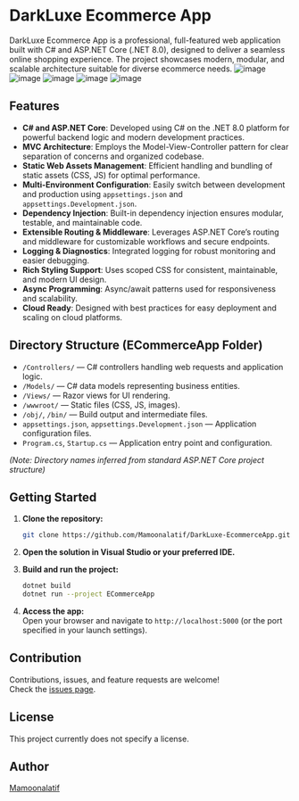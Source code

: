 # DarkLuxe Ecommerce App

DarkLuxe Ecommerce App is a professional, full-featured web application built with C# and ASP.NET Core (.NET 8.0), designed to deliver a seamless online shopping experience. The project showcases modern, modular, and scalable architecture suitable for diverse ecommerce needs.
![image](https://github.com/user-attachments/assets/3b6d30a7-4327-46a8-b972-67d0f6b9de51)
![image](https://github.com/user-attachments/assets/8597a30d-de38-46f5-a130-4265c3ff3e37)
![image](https://github.com/user-attachments/assets/bac637c0-a69a-4e04-b601-6aa3721345c0)
![image](https://github.com/user-attachments/assets/4394d542-1f65-4b65-8b97-33c51d915242)
![image](https://github.com/user-attachments/assets/e702a7a4-eb5a-4a1c-b952-e11258787438)
## Features

- **C# and ASP.NET Core**: Developed using C# on the .NET 8.0 platform for powerful backend logic and modern development practices.
- **MVC Architecture**: Employs the Model-View-Controller pattern for clear separation of concerns and organized codebase.
- **Static Web Assets Management**: Efficient handling and bundling of static assets (CSS, JS) for optimal performance.
- **Multi-Environment Configuration**: Easily switch between development and production using `appsettings.json` and `appsettings.Development.json`.
- **Dependency Injection**: Built-in dependency injection ensures modular, testable, and maintainable code.
- **Extensible Routing & Middleware**: Leverages ASP.NET Core’s routing and middleware for customizable workflows and secure endpoints.
- **Logging & Diagnostics**: Integrated logging for robust monitoring and easier debugging.
- **Rich Styling Support**: Uses scoped CSS for consistent, maintainable, and modern UI design.
- **Async Programming**: Async/await patterns used for responsiveness and scalability.
- **Cloud Ready**: Designed with best practices for easy deployment and scaling on cloud platforms.

## Directory Structure (ECommerceApp Folder)

- `/Controllers/` — C# controllers handling web requests and application logic.
- `/Models/` — C# data models representing business entities.
- `/Views/` — Razor views for UI rendering.
- `/wwwroot/` — Static files (CSS, JS, images).
- `/obj/`, `/bin/` — Build output and intermediate files.
- `appsettings.json`, `appsettings.Development.json` — Application configuration files.
- `Program.cs`, `Startup.cs` — Application entry point and configuration.

*(Note: Directory names inferred from standard ASP.NET Core project structure)*

## Getting Started

1. **Clone the repository:**
   ```bash
   git clone https://github.com/Mamoonalatif/DarkLuxe-EcommerceApp.git
   ```

2. **Open the solution in Visual Studio or your preferred IDE.**

3. **Build and run the project:**
   ```bash
   dotnet build
   dotnet run --project ECommerceApp
   ```

4. **Access the app:**  
   Open your browser and navigate to `http://localhost:5000` (or the port specified in your launch settings).

## Contribution

Contributions, issues, and feature requests are welcome!  
Check the [issues page](https://github.com/Mamoonalatif/DarkLuxe-EcommerceApp/issues).

## License

This project currently does not specify a license.

## Author

[Mamoonalatif](https://github.com/Mamoonalatif)
